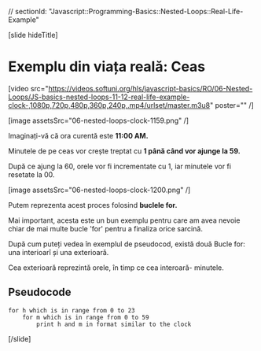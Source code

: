 // sectionId: "Javascript::Programming-Basics::Nested-Loops::Real-Life-Example"

[slide hideTitle]

# Exemplu din viața reală: Ceas

[video src="https://videos.softuni.org/hls/javascript-basics/RO/06-Nested-Loops/JS-basics-nested-loops-11-12-real-life-example-clock-,1080p,720p,480p,360p,240p,.mp4/urlset/master.m3u8" poster="" /]

[image assetsSrc="06-nested-loops-clock-1159.png" /]

Imaginați-vă că ora curentă este **11:00 AM.**

Minutele de pe ceas vor crește treptat cu **1 până când vor ajunge la 59.**

După ce ajung la 60, orele vor fi incrementate cu 1, iar minutele vor fi resetate la 00.

[image assetsSrc="06-nested-loops-clock-1200.png" /]

Putem reprezenta acest proces folosind **buclele for.**

Mai important, acesta este un bun exemplu pentru care am avea nevoie chiar de mai multe bucle 'for' pentru a finaliza orice sarcină.

După cum puteți vedea în exemplul de pseudocod, există două Bucle for: una interioarî și una exterioară.

Cea exterioară reprezintă orele, în timp ce cea interoară- minutele.

## Pseudocode

```
for h which is in range from 0 to 23
    for m which is in range from 0 to 59
        print h and m in format similar to the clock
```
[/slide]
